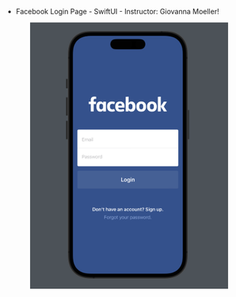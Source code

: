 - Facebook Login Page - SwiftUI - Instructor: Giovanna Moeller!

<div align="center">
    <img src="img/screenshot.png" width="400px"</img> 
</div>

